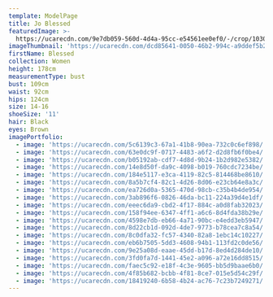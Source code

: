 ```yaml
---
template: ModelPage
title: Jo Blessed
featuredImage: >-
  https://ucarecdn.com/9e7db059-560d-4d4a-95cc-e54561ee0ef0/-/crop/1030x602/0,0/-/preview/
imageThumbnail: 'https://ucarecdn.com/dcd85641-0050-46b2-994c-a9ddef5b257f/'
firstName: Blessed
collection: Women
height: 178cm
measurementType: bust
bust: 109cm
waist: 92cm
hips: 124cm
size: 14-16
shoeSize: '11'
hair: Black
eyes: Brown
imagePortfolio:
  - image: 'https://ucarecdn.com/5c6139c3-67a1-41b8-90ea-732c0c6ef898/'
  - image: 'https://ucarecdn.com/63e0dc9f-0717-4483-a6f2-d2d8fb6f0be4/'
  - image: 'https://ucarecdn.com/b05192ab-cdf7-4d8d-9b24-1b2d982e5382/'
  - image: 'https://ucarecdn.com/14e8d50f-da9c-4098-b019-760cdc7234be/'
  - image: 'https://ucarecdn.com/184e5117-e3ca-4119-82c5-814468be8610/'
  - image: 'https://ucarecdn.com/8a5b7cf4-82c1-4d26-8d06-e23cb64e8a3c/'
  - image: 'https://ucarecdn.com/ea726d0a-5365-470d-98cb-c35b4b4de954/'
  - image: 'https://ucarecdn.com/3ab896f6-0826-46da-bc11-224a39d4e1df/'
  - image: 'https://ucarecdn.com/eeec6da9-cbd2-4f17-884c-a0d8fab32023/'
  - image: 'https://ucarecdn.com/158f94ee-6347-4ff1-a6c6-8d4fda38b29e/'
  - image: 'https://ucarecdn.com/4598e7db-eb66-4a71-90bc-e4edd3eb5947/'
  - image: 'https://ucarecdn.com/8d22cb1d-092d-4de7-9773-b78cea7c8a54/'
  - image: 'https://ucarecdn.com/8c0dfa32-fc57-4340-82a8-1ebc14c10227/'
  - image: 'https://ucarecdn.com/eb6b7505-5dd3-4608-94b1-113fd2c0de56/'
  - image: 'https://ucarecdn.com/9e25a08d-eaae-45dd-b17d-8ed4d284de10/'
  - image: 'https://ucarecdn.com/3fd0fa7d-1441-45e2-a096-a72e16dd8515/'
  - image: 'https://ucarecdn.com/faec5c92-e18f-4c3e-9605-bb5d9baae6b0/'
  - image: 'https://ucarecdn.com/4f85b682-bcbb-4f81-8ce7-015e5d54c29f/'
  - image: 'https://ucarecdn.com/18419240-6b58-4b24-ac76-7c23b7249271/'
---
```


